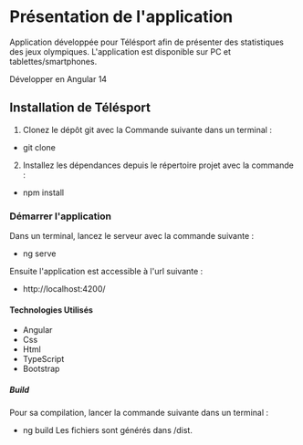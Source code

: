 # Présentation de l'application
Application développée pour Télésport afin de présenter des statistiques des jeux olympiques.
L'application est disponible sur PC et tablettes/smartphones.

Développer en Angular 14

## Installation de Télésport
1. Clonez le dépôt git avec la Commande suivante dans un terminal :
  - git clone 

2. Installez les dépendances depuis le répertoire projet avec la commande :

  - npm install


### Démarrer l'application
Dans un terminal, lancez le serveur avec la commande suivante :
  - ng serve

  Ensuite l'application est accessible à l'url suivante : 
  -  http://localhost:4200/


#### Technologies Utilisés

 - Angular
 - Css
 - Html
 - TypeScript
 - Bootstrap

##### Build
Pour sa compilation, lancer la commande suivante dans un terminal : 

 - ng build 
 Les fichiers sont générés dans /dist.




